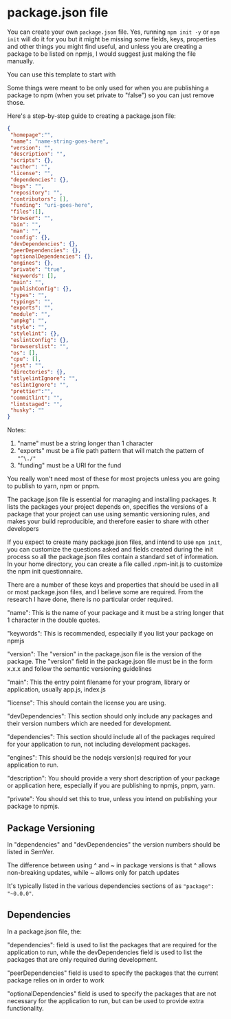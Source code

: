 # package.json file

You can create your own `package.json` file.  Yes, running `npm init -y` or `npm init` will do it for you but it might be missing some fields, keys, properties and other things you might find useful, and unless you are creating a package to be listed on npmjs, I would suggest just making the file manually.

You can use this template to start with

Some things were meant to be only used for when you are publishing a package to npm (when you set private to "false") so you can just remove those.

Here's a step-by-step guide to creating a package.json file:

```json
{
 "homepage":"",
 "name": "name-string-goes-here",
 "version": "",
 "description": "",
 "scripts": {},
 "author": "",
 "license": "",
 "dependencies": {},
 "bugs": "",
 "repository": "",
 "contributors": [],
 "funding": "uri-goes-here",
 "files":[],
 "browser": "",
 "bin": "",
 "man": "",
 "config": {},
 "devDependencies": {},
 "peerDependencies": {},
 "optionalDependencies": {},
 "engines": {},
 "private": "true",
 "keywords": [],
 "main": "",
 "publishConfig": {},
 "types": "",
 "typings": "",
 "exports": "",
 "module": "",
 "unpkg": "",
 "style": "",
 "stylelint": {},
 "eslintConfig": {},
 "browserslist": "",
 "os": [],
 "cpu": [],
 "jest": "",
 "directories": {},
 "stlyelintIgnore": "",
 "eslintIgnore": "",
 "prettier":"",
 "commitlint": "",
 "lintstaged": "",
 "husky": ""
}
```

Notes:

 1. "name" must be a string longer than 1 character
 2. "exports" must be a file path pattern that will match the pattern of `"^\./"`
 3. "funding" must be a URI for the fund

You really won't need most of these for most projects unless you are going to publish to yarn, npm or pnpm.

The package.json file is essential for managing and installing packages. It lists the packages your project depends on, specifies the versions of a package that your project can use using semantic versioning rules, and makes your build reproducible, and therefore easier to share with other developers

If you expect to create many package.json files, and intend to use `npm init`, you can customize the questions asked and fields created during the init process so all the package.json files contain a standard set of information. In your home directory, you can create a file called .npm-init.js to customize the npm init questionnaire.

There are a number of these keys and properties that should be used in all or most package.json files, and I believe some are required.  From the research I have done, there is no particular order required.

"name":  This is the name of your package and it must be a string longer that 1 character in the double quotes.

"keywords":  This is recommended, especially if you list your package on npmjs

"version": The "version" in the package.json file is the version of the package.
The "version" field in the package.json file must be in the form x.x.x and follow the semantic versioning guidelines

"main": This the entry point filename for your program, library or application, usually app.js, index.js

"license": This should contain the license you are using.

"devDependencies": This section should only include any packages and their version numbers which are needed for development.

"dependencies": This section should include all of the packages required for your application to run, not including development packages.

"engines": This should be the nodejs version(s) required for your application to run.

"description": You should provide a very short description of your package or application here, especially if you are publishing to npmjs, pnpm, yarn.

"private": You should set this to true, unless you intend on publishing your package to npmjs.

## Package Versioning

In "dependencies" and "devDependencies" the version numbers should be listed in SemVer.

The difference between using ^ and ~ in package versions is that ^ allows non-breaking updates, while ~ allows only for patch updates

It's typically listed in the various dependencies sections of as `"package": "~0.0.0"`.

## Dependencies

In a package.json file, the:

"dependencies": field is used to list the packages that are required for the application to run, while the devDependencies field is used to list the packages that are only required during development.

"peerDependencies" field is used to specify the packages that the current package relies on in order to work

"optionalDependencies" field is used to specify the packages that are not necessary for the application to run, but can be used to provide extra functionality.
